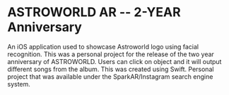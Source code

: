 # ASTROWORLD AR -- 2-YEAR Anniversary
An iOS application used to showcase Astroworld logo using facial recognition. This was a personal project for the release of the two year anniversary of ASTROWORLD. Users can click on object and it will output different songs from the album. This was created using Swift. Personal project that was available under the SparkAR/Instagram search engine system.

